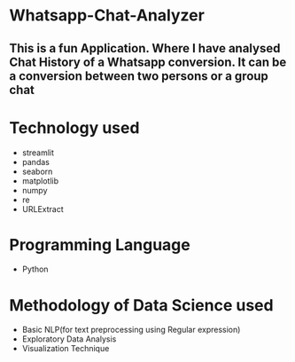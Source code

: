 # Whatsapp-Chat-Analyzer
## This is a fun Application. Where I have analysed Chat History of a Whatsapp conversion. It can be a conversion between two persons or a group chat
# Technology used </br>
   * streamlit
   * pandas
   * seaborn
   * matplotlib
   * numpy
   * re
   * URLExtract
  
# Programming Language
   * Python
# Methodology of Data Science used  
   * Basic NLP(for text preprocessing using Regular expression)
   * Exploratory Data Analysis
   * Visualization Technique
   
  
  

